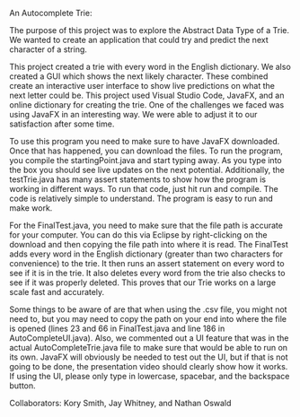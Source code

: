 An Autocomplete Trie:

The purpose of this project was to explore the Abstract Data Type of a Trie. We wanted to create an application that could try and predict the next character of a string.

This project created a trie with every word in the English dictionary. We also created a GUI which shows the next likely character. These combined create an interactive user interface to show live predictions on what the next letter could be. This project used Visual Studio Code, JavaFX, and an online dictionary for creating the trie. One of the challenges we faced was using JavaFX in an interesting way. We were able to adjust it to our satisfaction after some time.

To use this program you need to make sure to have JavaFX downloaded. Once that has happened, you can download the files. To run the program, you compile the startingPoint.java and start typing away. As you type into the box you should see live updates on the next potential. Additionally, the testTrie.java has many assert statements to show how the program is working in different ways. To run that code, just hit run and compile. The code is relatively simple to understand. The program is easy to run and make work.

For the FinalTest.java, you need to make sure that the file path is accurate for your computer. You can do this via Eclipse by right-clicking on the download and then copying the file path into where it is read. The FinalTest adds every word in the English dictionary (greater than two characters for convenience) to the trie. It then runs an assert statement on every word to see if it is in the trie. It also deletes every word from the trie also checks to see if it was properly deleted. This proves that our Trie works on a large scale fast and accurately.

Some things to be aware of are that when using the .csv file, you might not need to, but you may need to copy the path on your end into where the file is opened (lines 23 and 66 in FinalTest.java and line 186 in AutoCompleteUI.java). Also, we commented out a UI feature that was in the actual AutoCompleteTrie.java file to make sure that would be able to run on its own. JavaFX will obviously be needed to test out the UI, but if that is not going to be done, the presentation video should clearly show how it works. If using the UI, please only type in lowercase, spacebar, and the backspace button.

Collaborators: Kory Smith, Jay Whitney, and Nathan Oswald

